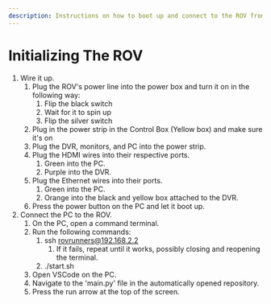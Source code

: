 ```yaml
---
description: Instructions on how to boot up and connect to the ROV from the surface PC.
---
```


# Initializing The ROV



1. Wire it up.
   1. Plug the ROV's power line into the power box and turn it on in the following way:
      1. Flip the black switch
      2. Wait for it to spin up
      3. Flip the silver switch
   2. Plug in the power strip in the Control Box (Yellow box) and make sure it's on
   3. Plug the DVR, monitors, and PC into the power strip.
   4. Plug the HDMI wires into their respective ports.
      1. Green into the PC.
      2. Purple into the DVR.
   5. Plug the Ethernet wires into their ports.
      1. Green into the PC.
      2. Orange into the black and yellow box attached to the DVR.
   6. Press the power button on the PC and let it boot up.
2. Connect the PC to the ROV.
   1. On the PC, open a command terminal.
   2. Run the following commands:
      1. ssh rovrunners@192.168.2.2
         1. If it fails, repeat until it works, possibly closing and reopening the terminal.
      2. ./start.sh
   3. Open VSCode on the PC.
   4. Navigate to the 'main.py' file in the automatically opened repository.
   5. Press the run arrow at the top of the screen.


